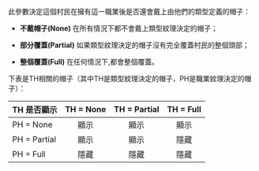此參數決定這個村民在擁有這一職業後是否還會戴上由他們的類型定義的帽子：

* **不戴帽子(None)** 在所有情況下都不會戴上類型紋理決定的帽子；

* **部分覆蓋(Partial)** 如果類型紋理決定的帽子沒有完全覆蓋村民的整個頭部；

* **整個覆蓋(Full)** 在任何情況下,都會整個覆蓋。


下表是TH相關的帽子（其中TH是類型紋理決定的帽子，PH是職業紋理決定的帽子）：

| TH 是否顯示  | TH = None | TH = Partial | TH = Full |
| ------------ | :-------: | :----------: | :-------: |
| PH = None    |   顯示    |     顯示     |   顯示    |
| PH = Partial |   顯示    |     顯示     |   隱藏    |
| PH = Full    |   隱藏    |     隱藏     |   隱藏    |